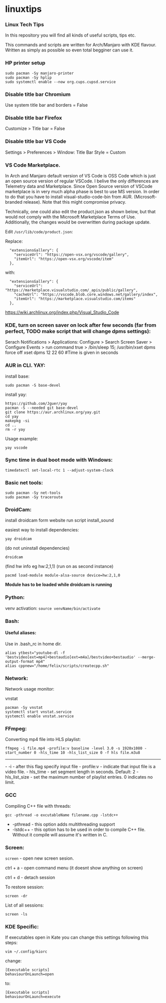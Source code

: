 # linuxtips
### Linux Tech Tips

In this repository you will find all kinds of useful scripts, tips etc.

This commands and scripts are written for Arch/Manjaro with KDE flavour. Written as simply as possible so even total begginer can use it. 





### HP printer setup

```
sudo pacman -Sy manjaro-printer
sudo pacman -Sy hplip
sudo systemctl enable --now org.cups.cupsd.service
```

### Disable title bar Chromium
Use system title bar and borders = False

### Disable title bar Firefox
Customize > Title bar = False

### Disable title bar VS Code
Settings > Preferences > Window: Title Bar Style = Custom

### VS Code Marketplace.
In Arch and Manjaro default version of VS Code is OSS Code which is just an open source version of regular VSCode. I belive the only differences are Telemetry data and Marketplace.
Since Open Source version of VSCode marketplace is in very much alpha phase is best to use MS version. 
In order to do that you have to install visual-studio-code-bin from AUR. (Microsoft-branded release). Note that this might compromise privacy.

Technically, one could also edit the product.json as shown below, but that would not comply with the Microsoft Marketplace Terms of Use. Additionally, the changes would be overwritten during package update. 

Edit `/usr/lib/code/product.json`:

Replace:
```
  "extensionsGallery": {
    "serviceUrl": "https://open-vsx.org/vscode/gallery",
    "itemUrl": "https://open-vsx.org/vscode/item"
  },
```
with:
```
  "extensionsGallery": {
    "serviceUrl": "https://marketplace.visualstudio.com/_apis/public/gallery",
    "cacheUrl": "https://vscode.blob.core.windows.net/gallery/index",
    "itemUrl": "https://marketplace.visualstudio.com/items"
  },
```
https://wiki.archlinux.org/index.php/Visual_Studio_Code


### KDE, turn on screen saver on lock after few seconds (far from perfect, TODO make script that will change dpms settings):
Serach Notifications > Applications: Configure > Search Screen Saver > Configure Events > run command true > /bin/sleep 15; /usr/bin/xset dpms force off
xset dpms 12 22 60    #Time is given in seconds

### AUR in CLI. YAY:

install base:
```
sudo pacman -S base-devel
```
install yay:
```
https://github.com/Jguer/yay 
pacman -S --needed git base-devel
git clone https://aur.archlinux.org/yay.git
cd yay
makepkg -si
cd ..
rm -r yay
```
Usage example:
```
yay vscode
```

### Sync time in dual boot mode with Windows:
```
timedatectl set-local-rtc 1 --adjust-system-clock
```

### Basic net tools:
```
sudo pacman -Sy net-tools
sudo pacman -Sy traceroute
```

### DroidCam:

install droidcam form website
run script install_sound

easiest way to install dependencies:
```
yay droidcam
```
(do not uninstall dependencies)
```
droidcam
```
(find hw info eg hw:2,1,1)
(run on as second instance)
```
pacmd load-module module-alsa-source device=hw:2,1,0 
```
**Module has to be loaded while droidcam is running**

### Python:

venv activation: `source venvName/bin/activate`

### Bash:

#### Useful aliases:
Use in .bash_rc in home dir.

```
alias ytbest="youtube-dl -f 'bestvideo[ext=mp4]+bestaudio[ext=m4a]/bestvideo+bestaudio' --merge-output-format mp4"
alias cppnew="/home/felix/scripts/createcpp.sh"
```

### Network:

Network usage monitor:

vnstat

```
pacman -Sy vnstat
systemctl start vnstat.service 
systemctl enable vnstat.service
```

### FFmpeg:

Converting mp4 file into HLS playlist:

`ffmpeg -i file.mp4 -profile:v baseline -level 3.0 -s 1920x1080 -start_number 0 -hls_time 10 -hls_list_size 0 -f hls file.m3u8`
<hr>
- -i - after this flag specify input file
- profile:v - indicate that input file is a video file.
- hls_time - set segment length in seconds. Default: 2
- hls_list_size - set the maximum number of playlist entries. 0 indicates no limit.

### GCC

Compiling C++ file with threads:

`gcc -pthread -o excutableName filename.cpp -lstdc++`

- -pthread - this option adds multithreading support
- -lstdc++ - this option has to be used in order to compile C++ file. Without it compile will assume it's written in C.


### Screen:

`screen` - open new screen sesion.

ctrl + a - open command menu (it doesnt show anything on screen)

ctrl + d - detach session

To restore session:

`screen -dr`

List of all sessions:

`screen -ls`

### KDE Specific:

If executables open in Kate you can change this settings following this steps:

`vim ~/.config/kiorc`

change:
```
[Executable scripts]
behaviourOnLaunch=open
```
to:
```
[Executable scripts]
behaviourOnLaunch=execute
```
